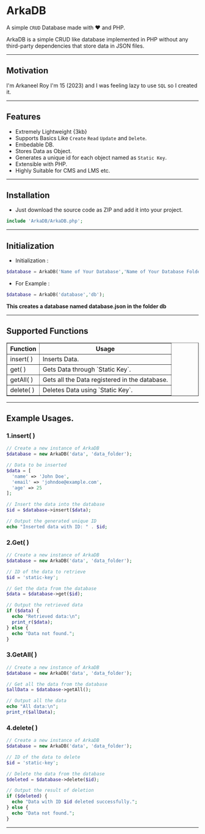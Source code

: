 #  ArkaDB

A simple `CRUD` Database made with ❤️ and PHP.

ArkaDB is a simple CRUD like database implemented in PHP without any third-party dependencies that store data in JSON files.

---

## Motivation

I'm Arkaneel Roy I'm 15 (2023) and I was feeling lazy to use `SQL` so I created it.

---

## Features

- Extremely Lightweight {3kb} 
- Supports Basics Like `Create` `Read` `Update` and `Delete`.
- Embedable DB.
- Stores Data as Object.
- Generates a unique id for each object named as `Static Key`.
- Extensible with PHP. 
- Highly Suitable for CMS and LMS etc.

--- 

## Installation 

- Just download the source code as ZIP and add it into your project.

```PHP
include 'ArkaDB/ArkaDB.php';
```

---

## Initialization 

- Initialization :
```PHP 
$database = ArkaDB('Name of Your Database','Name of Your Database Folder');
```
- For Example : 
```PHP 
$database = ArkaDB('database','db');
```

**This creates a database named database.json in the folder db**

---

## Supported Functions 

<table border="1" >
  <tr>
    <th>Function</th>
    <th>Usage</th> 
  </tr>
  <tr>
    <td>insert( )</td>
    <td>Inserts Data.</td>
  </tr>
  <tr>
    <td>get( )</td>
    <td>Gets Data through `Static Key`.</td>
  </tr>
  <tr>
    <td>getAll( )</td>
    <td>Gets all the Data registered in the database.</td>
  </tr>
    <tr>
    <td>delete( )</td>
    <td>Deletes Data using `Static Key`.</td>
  </tr>
</table>

---

## Example Usages.

### 1.insert( )

```PHP
// Create a new instance of ArkaDB
$database = new ArkaDB('data', 'data_folder');

// Data to be inserted
$data = [
  'name' => 'John Doe',
  'email' => 'johndoe@example.com',
  'age' => 25
];

// Insert the data into the database
$id = $database->insert($data);

// Output the generated unique ID
echo "Inserted data with ID: " . $id;

```

### 2.Get( )
```PHP
// Create a new instance of ArkaDB
$database = new ArkaDB('data', 'data_folder');

// ID of the data to retrieve
$id = 'static-key';

// Get the data from the database
$data = $database->get($id);

// Output the retrieved data
if ($data) {
  echo "Retrieved data:\n";
  print_r($data);
} else {
  echo "Data not found.";
}

```

### 3.GetAll( )

```PHP 
// Create a new instance of ArkaDB
$database = new ArkaDB('data', 'data_folder');

// Get all the data from the database
$allData = $database->getAll();

// Output all the data
echo "All data:\n";
print_r($allData);

```

### 4.delete( )

```PHP
// Create a new instance of ArkaDB
$database = new ArkaDB('data', 'data_folder');

// ID of the data to delete
$id = 'static-key';

// Delete the data from the database
$deleted = $database->delete($id);

// Output the result of deletion
if ($deleted) {
  echo "Data with ID $id deleted successfully.";
} else {
  echo "Data not found.";
}

```

--- 
